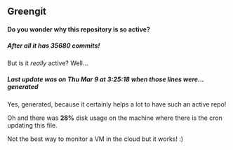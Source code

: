 ## Greengit

#### Do you wonder why this repository is so active?

##### After all it has 35680 commits!

But is it *really* active? Well...

##### Last update was on Thu Mar 9 at 3:25:18 when those lines were... generated

Yes, generated, because it certainly helps a lot to have such an active repo!

Oh and there was **28%** disk usage on the machine
where there is the cron updating this file.

Not the best way to monitor a VM in the cloud but it works! :)
